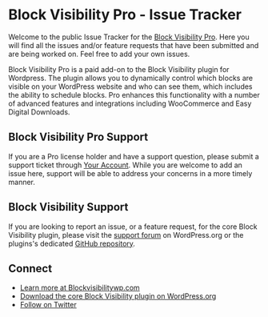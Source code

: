 # Block Visibility Pro - Issue Tracker

Welcome to the public Issue Tracker for the [Block Visibility Pro](https://www.blockvisibilitywp.com/). Here you will find all the issues and/or feature requests that have been submitted and are being worked on. Feel free to add your own issues.

Block Visibility Pro is a paid add-on to the Block Visibility plugin for Wordpress. The plugin allows you to dynamically control which blocks are visible on your WordPress website and who can see them, which includes the ability to schedule blocks. Pro enhances this functionality with a number of advanced features and integrations including WooCommerce and Easy Digital Downloads. 

## Block Visibility Pro Support

If you are a Pro license holder and have a support question, please submit a support ticket through [Your Account](https://www.blockvisibilitywp.com/account/). While you are welcome to add an issue here, support will be able to address your concerns in a more timely manner.

## Block Visibility Support

If you are looking to report an issue, or a feature request, for the core Block Visibility plugin, please visit the [support forum](https://wordpress.org/support/plugin/block-visibility/) on WordPress.org or the plugins's dedicated [GitHub repository](https://github.com/ndiego/block-visibility/issues).

## Connect
- [Learn more at Blockvisibilitywp.com](https://www.blockvisibilitywp.com/)
- [Download the core Block Visibility plugin on WordPress.org](https://wordpress.org/plugins/block-visibility/)
- [Follow on Twitter](https://twitter.com/BlockVisibility)
